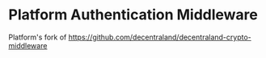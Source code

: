 # Platform Authentication Middleware

Platform's fork of https://github.com/decentraland/decentraland-crypto-middleware
